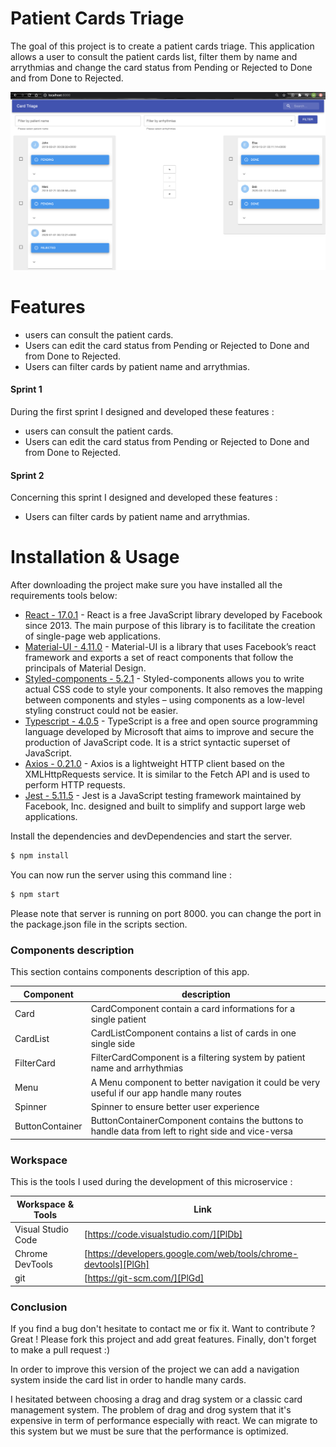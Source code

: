 # Patient Cards Triage

The goal of this project is to create a patient cards triage. This application allows a user to consult the patient cards list, filter them by name and arrythmias and change the card status from Pending or Rejected to Done and from Done to Rejected.

![alt text][screen]

[screen]: https://github.com/aminebousselmi/card-triage-front/blob/main/images/screen.png
# Features

  - users can consult the patient cards.
  - Users can edit the card status from Pending or Rejected to Done and from Done to Rejected.
  - Users can filter cards by patient name and arrythmias.

#### Sprint 1
During the first sprint I designed and developed these features : 
  - users can consult the patient cards.
  - Users can edit the card status from Pending or Rejected to Done and from Done to Rejected.

#### Sprint 2
Concerning this sprint I designed and developed these features : 
  - Users can filter cards by patient name and arrythmias.

# Installation & Usage

After downloading the project make sure you have installed all the requirements tools below:

* [React - 17.0.1] - React is a free JavaScript library developed by Facebook since 2013. The main purpose of this library is to facilitate the creation of single-page web applications.
* [Material-UI - 4.11.0] -  Material-UI is a library that uses Facebook’s react framework and exports a set of react components that follow the principals of Material Design.
* [Styled-components - 5.2.1] -  Styled-components allows you to write actual CSS code to style your components. It also removes the mapping between components and styles – using components as a low-level styling construct could not be easier.
* [Typescript - 4.0.5] - TypeScript is a free and open source programming language developed by Microsoft that aims to improve and secure the production of JavaScript code. It is a strict syntactic superset of JavaScript.
* [Axios - 0.21.0] - Axios is a lightweight HTTP client based on the XMLHttpRequests service. It is similar to the Fetch API and is used to perform HTTP requests.
* [Jest - 5.11.5] - Jest is a JavaScript testing framework maintained by Facebook, Inc. designed and built to simplify and support large web applications.

Install the dependencies and devDependencies and start the server.

```sh
$ npm install
```

You can now run the server using this command line : 
```sh
$ npm start
```
Please note that server is running on port 8000. you can change the port in the package.json file in the scripts section.

   [React - 17.0.1]: <https://fr.reactjs.org/>
   [Material-UI - 4.11.0]: <https://material-ui.com/>
   [Styled-components - 5.2.1]: <https://styled-components.com/>
   [Typescript - 4.0.5]: <https://www.typescriptlang.org/>
   [Axios - 0.21.0]: <https://www.npmjs.com/package/react-axios>
   [Jest - 5.11.5]: <https://jestjs.io/docs/en/tutorial-react>
 
### Components description

This section contains components description of this app.

| Component | description |
| ------ | ------ |
| Card | CardComponent contain a card informations for a single patient |
| CardList | CardListComponent contains a list of cards in one single side |
| FilterCard | FilterCardComponent is a filtering system by patient name and arrhythmias |
| Menu | A Menu component to better navigation it could be very useful if our app handle many routes  |
| Spinner | Spinner to ensure better user experience |
| ButtonContainer | ButtonContainerComponent contains the buttons to handle data from left to right side and vice-versa |

### Workspace

This is the tools I used during the development of this microservice :

| Workspace & Tools | Link |
| ------ | ------ |
| Visual Studio Code | [https://code.visualstudio.com/][PlDb] |
| Chrome DevTools | [https://developers.google.com/web/tools/chrome-devtools][PlGh] |
| git | [https://git-scm.com/][PlGd] |

### Conclusion

If you find a bug don't hesitate to contact me or fix it.
Want to contribute ? Great ! Please fork this project and add great features. Finally, don't forget to make a pull request :)

In order to improve this version of the project we can add a navigation system inside the card list in order to handle many cards.

I hesitated between choosing a drag and drag system or a classic card management system. The problem of drag and drog system that it's expensive in term of performance especially with react. We can migrate to this system but we must be sure that the performance is optimized.

[//]: # (These are reference links used in the body of this note and get stripped out when the markdown processor does its job. There is no need to format nicely because it shouldn't be seen. Thanks SO - http://stackoverflow.com/questions/4823468/store-comments-in-markdown-syntax)

   [PlDb]: <https://github.com/joemccann/dillinger/tree/master/plugins/dropbox/README.md>
   [PlGh]: <https://github.com/joemccann/dillinger/tree/master/plugins/github/README.md>
   [PlGd]: <https://github.com/joemccann/dillinger/tree/master/plugins/googledrive/README.md>
   [PlOd]: <https://github.com/joemccann/dillinger/tree/master/plugins/onedrive/README.md>
   [PlMe]: <https://github.com/joemccann/dillinger/tree/master/plugins/medium/README.md>
   [PlGa]: <https://github.com/RahulHP/dillinger/blob/master/plugins/googleanalytics/README.md>
